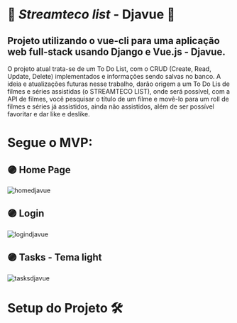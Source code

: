 # :purple_heart: _*Streamteco list*_ - Djavue :purple_heart:

## Projeto utilizando o vue-cli para uma aplicação web full-stack usando Django e Vue.js - Djavue.

O projeto atual trata-se de um To Do List, com o CRUD (Create, Read, Update, Delete) implementados e informações sendo salvas no banco. A ideia e atualizações futuras nesse trabalho, darão origem a um To Do Lis de filmes e séries assistidas (o STREAMTECO LIST), onde será possível, com a API de filmes, você pesquisar o título de um filme e movê-lo para um roll de filmes e séries já assistidos, ainda não assistidos, além de ser possível favoritar e dar like e deslike. 

# Segue o MVP:

## :purple_circle: Home Page
![homedjavue](https://user-images.githubusercontent.com/103264347/218226126-0f0796db-64f2-4542-82b3-1fba91d55f84.png)

## :purple_circle: Login
![logindjavue](https://user-images.githubusercontent.com/103264347/218227103-ec0ef573-6b71-4597-a95d-6dada68940b3.png)

## :purple_circle: Tasks - Tema light
![tasksdjavue](https://user-images.githubusercontent.com/103264347/218227330-1433fee8-bf0e-430e-ba68-eed652416941.png)

# Setup do Projeto 🛠️


